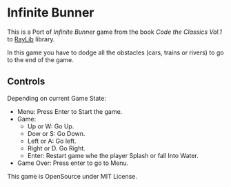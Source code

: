 # Infinite Bunner

This is a Port of _Infinite Bunner_ game from the book _Code the Classics Vol.1_ to [RayLib](https://www.raylib.com/) library.

In this game you have to dodge all the obstacles (cars, trains or rivers) to go to the end of the game.

## Controls

Depending on current Game State:

* Menu: Press Enter to Start the game.
* Game: 
    * Up or W: Go Up.
    * Dow or S: Go Down.
    * Left or A: Go left.
    * Right or D. Go Right.
    * Enter: Restart game whe the player Splash or fall Into Water.
* Game Over: Press enter to go to Menu.

This game is OpenSource under MIT License.